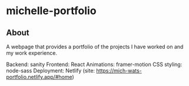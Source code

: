 # michelle-portfolio

## About 
A webpage that provides a portfolio of the projects I have worked on and my work experience.

Backend: sanity 
Frontend: React 
Animations: framer-motion
CSS styling: node-sass
Deployment: Netlify (site: https://mich-wats-portfolio.netlify.app/#home)